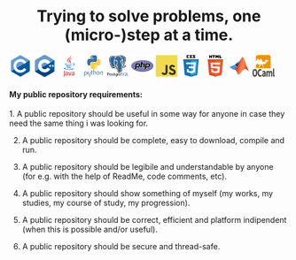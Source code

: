 <h1 align = 'center'>
  Trying to solve problems, one (micro-)step at a time.
</h1>

<p align = 'left'> 
  <img src = 'https://raw.githubusercontent.com/devicons/devicon/master/icons/c/c-original.svg'                            alt = 'c logo'          width = '40' height = '40'/>
  <img src = 'https://raw.githubusercontent.com/devicons/devicon/master/icons/cplusplus/cplusplus-original.svg'            alt = 'cplusplus logo'  width = '40' height = '40'/>
  <img src = 'https://raw.githubusercontent.com/devicons/devicon/master/icons/java/java-original-wordmark.svg'             alt = 'java logo'       width = '40' height = '40'/>
  <img src = 'https://raw.githubusercontent.com/devicons/devicon/master/icons/python/python-original-wordmark.svg'         alt = 'python logo'     width = '40' height = '40'/>
  <img src = 'https://raw.githubusercontent.com/devicons/devicon/master/icons/postgresql/postgresql-original-wordmark.svg' alt = 'postgresql logo' width = '40' height = '40'/>
  <img src = 'https://raw.githubusercontent.com/devicons/devicon/master/icons/php/php-original.svg'                        alt = 'php logo'        width = '40' height = '40'/>
  <img src = 'https://raw.githubusercontent.com/devicons/devicon/master/icons/javascript/javascript-original.svg'          alt = 'javascript logo' width = '40' height = '40'/>
  <img src = 'https://raw.githubusercontent.com/devicons/devicon/master/icons/css3/css3-original-wordmark.svg'             alt = 'css3 logo'       width = '40' height = '40'/>
  <img src = 'https://raw.githubusercontent.com/devicons/devicon/master/icons/html5/html5-original-wordmark.svg'           alt = 'html5 logo'      width = '40' height = '40'/>
  <img src = 'https://raw.githubusercontent.com/devicons/devicon/master/icons/matlab/matlab-original.svg'                  alt = 'matlab logo'     width = '40' height = '40'/>
  <img src = 'https://raw.githubusercontent.com/devicons/devicon/master/icons/ocaml/ocaml-original-wordmark.svg'           alt = 'ocaml logo'      width = '40' height = '40'/>
</p>

<h4 align = 'left'>
  My public repository requirements:
</h4>

<p align = 'left'>
  1. A public repository should be useful in some way for anyone in case they need the same thing i was looking for.
    
  2. A public repository should be complete, easy to download, compile and run.
    
  3. A public repository should be legibile and understandable by anyone (for e.g. with the help of ReadMe, code comments, etc).
    
  4. A public repository should show something of myself (my works, my studies, my course of study, my progression).
    
  5. A public repository should be correct, efficient and platform indipendent (when this is possible and/or useful).
    
  6. A public repository should be secure and thread-safe.
</p>
